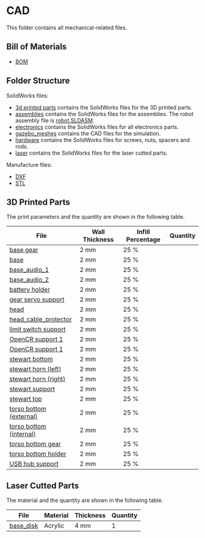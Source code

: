 # CAD
This folder contains all mechanical-related files.

## Bill of Materials
 - [BOM](BOM.md)

## Folder Structure
SolidWorks files: 
 - [3d printed parts](3d%20printed%20parts) contains the SolidWorks files for the 3D printed parts.
 - [assemblies](assemblies) contains the SolidWorks files for the assemblies. The robot assembly file is [robot.SLDASM](assemblies/robot.SLDASM).
 - [electronics](electronics) contains the SolidWorks files for all electronics parts.
 - [gazebo_meshes](gazebo_meshes) contains the CAD files for the simulation.
 - [hardware](hardware) contains the SolidWorks files for screws, nuts, spacers and rods.
 - [laser](laser) contains the SolidWorks files for the laser cutted parts.

Manufacture files:
 - [DXF](DXF) 
 - [STL](STL)

## 3D Printed Parts
The print parameters and the quantity are shown in the following table.

| File                                                           | Wall Thickness | Infill Percentage | Quantity |
| -------------------------------------------------------------- | -------------- | ----------------- | -------- |
| [base gear](STL/base%20gear.STL)                               | 2 mm           | 25 %              |          |
| [base](STL/base.STL)                                           | 2 mm           | 25 %              |          |
| [base_audio_1](STL/base_audio_1.STL)                           | 2 mm           | 25 %              |          |
| [base_audio_2](STL/base_audio_2.STL)                           | 2 mm           | 25 %              |          |
| [battery holder](STL/battery%20holder.STL)                     | 2 mm           | 25 %              |          |
| [gear servo support](STL/gear%20servo%20support.STL)           | 2 mm           | 25 %              |          |
| [head](STL/head.STL)                                           | 2 mm           | 25 %              |          |
| [head_cable_protector](STL/head_cable_protector.STL)           | 2 mm           | 25 %              |          |
| [limit switch support](STL/limit%20switch%20support.STL)       | 2 mm           | 25 %              |          |
| [OpenCR support 1](STL/OpenCR%20support%201.STL)               | 2 mm           | 25 %              |          |
| [OpenCR support 1](STL/OpenCR%20support%202.STL)               | 2 mm           | 25 %              |          |
| [stewart bottom](STL/stewart%20bottom.STL)                     | 2 mm           | 25 %              |          |
| [stewart horn (left)](STL/stewart%20horn%20(left).STL)         | 2 mm           | 25 %              |          |
| [stewart horn (right)](STL/stewart%20horn%20(right).STL)       | 2 mm           | 25 %              |          |
| [stewart support](STL/stewart%20support.STL)                   | 2 mm           | 25 %              |          |
| [stewart top](STL/stewart%20top.STL)                           | 2 mm           | 25 %              |          |
| [torso bottom (external)](STL/torso%20bottom%20(external).STL) | 2 mm           | 25 %              |          |
| [torso bottom (internal)](STL/torso%20bottom%20(internal).STL) | 2 mm           | 25 %              |          |
| [torso bottom gear](STL/torso%20bottom%20gear.STL)             | 2 mm           | 25 %              |          |
| [torso bottom holder](STL/torso%20bottom%20holder.STL)         | 2 mm           | 25 %              |          |
| [USB hub support](STL/USB%20hub%20support.STL)                 | 2 mm           | 25 %              |          |

## Laser Cutted Parts
The material and the quantity are shown in the following table.

| File                           | Material | Thickness | Quantity |
| ------------------------------ | -------- | --------- | -------- |
| [base_disk](DXF/base_disk.DXF) | Acrylic  | 4 mm      | 1        |
